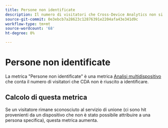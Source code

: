 ```yaml
---
title: Persone non identificate
description: Il numero di visitatori che Cross-Device Analytics non si è identificato.
source-git-commit: 0e3ebcb7a28623c12876391e2204afa43e341d9c
workflow-type: tm+mt
source-wordcount: '68'
ht-degree: 0%

---
```


# Persone non identificate

La metrica &quot;Persone non identificate&quot; è una metrica [Analisi multidispositivo](../cda/overview.md) che conta il numero di visitatori che CDA non è riuscito a identificare.

## Calcolo di questa metrica

Se un visitatore rimane sconosciuto al servizio di unione (ci sono hit provenienti da un dispositivo che non è stato possibile attribuire a una persona specifica), questa metrica aumenta.
